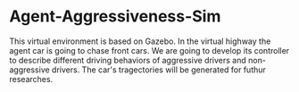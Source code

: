 # Agent-Aggressiveness-Sim
This virtual environment is based on Gazebo. In the virtual highway the agent car is going to chase front cars. We are going to develop its controller to describe different driving behaviors of aggressive drivers and non-aggressive drivers. The car's tragectories will be generated for futhur researches.
